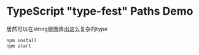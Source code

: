 TypeScript "type-fest" Paths Demo
===========================

居然可以在string层面弄出这么复杂的type

```
npm install
npm start
```
